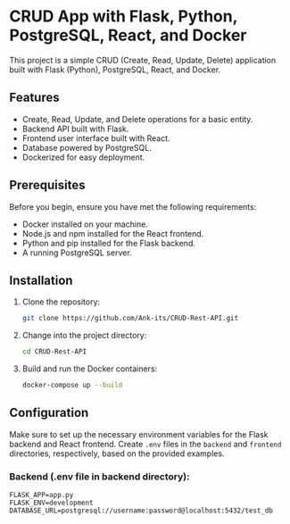 
# CRUD App with Flask, Python, PostgreSQL, React, and Docker

This project is a simple CRUD (Create, Read, Update, Delete) application built with Flask (Python), PostgreSQL, React, and Docker.

## Features

- Create, Read, Update, and Delete operations for a basic entity.
- Backend API built with Flask.
- Frontend user interface built with React.
- Database powered by PostgreSQL.
- Dockerized for easy deployment.

## Prerequisites

Before you begin, ensure you have met the following requirements:

- Docker installed on your machine.
- Node.js and npm installed for the React frontend.
- Python and pip installed for the Flask backend.
- A running PostgreSQL server.

## Installation

1. Clone the repository:

    ```bash
    git clone https://github.com/Ank-its/CRUD-Rest-API.git
    ```

2. Change into the project directory:

    ```bash
    cd CRUD-Rest-API
    ```

3. Build and run the Docker containers:

    ```bash
    docker-compose up --build
    ```

## Configuration

Make sure to set up the necessary environment variables for the Flask backend and React frontend. Create `.env` files in the `backend` and `frontend` directories, respectively, based on the provided examples.

### Backend (.env file in backend directory):

```plaintext
FLASK_APP=app.py
FLASK_ENV=development
DATABASE_URL=postgresql://username:password@localhost:5432/test_db

